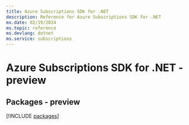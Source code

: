 ```yaml
---
title: Azure Subscriptions SDK for .NET
description: Reference for Azure Subscriptions SDK for .NET
ms.date: 02/19/2024
ms.topic: reference
ms.devlang: dotnet
ms.service: subscriptions
---
```

# Azure Subscriptions SDK for .NET - preview
## Packages - preview
[!INCLUDE [packages](subscriptions-index.md)]